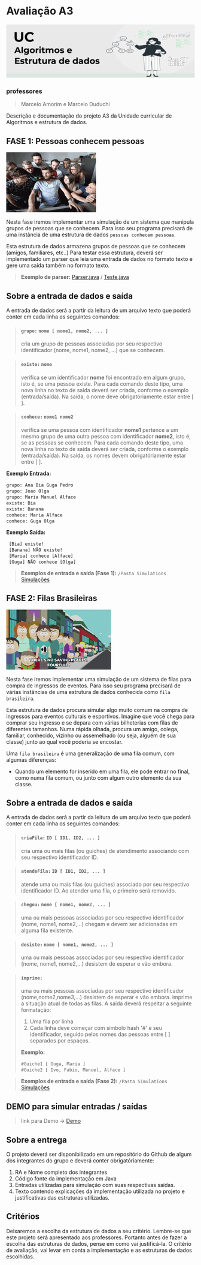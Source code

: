 # Avaliação A3
![](./assets/logoUC.png)
### professores
>Marcelo Amorim e Marcelo Duduchi

Descrição e documentação do projeto A3 da Unidade curricular de Algoritmos e estrutura de dados. 

## FASE 1: Pessoas conhecem pessoas
<img src="./assets/people.gif" width="240" height="160" />

Nesta fase iremos implementar uma simulação de um sistema que manipula grupos de pessoas que se conhecem. Para isso seu programa precisará de uma instância de uma estrutura de dados ```pessoas conhecem pessoas```. 

Esta estrutura de dados armazena grupos de pessoas que se conhecem (amigos, familiares, etc..) Para testar essa estrutura, deverá ser implementado um parser que leia uma entrada de dados no formato texto e gere uma saída também no formato texto.

>**Exemplo de parser:** [Parser.java](/Parser/Parser.java) / [Teste.java](/Parser/Teste.java)

## Sobre a entrada de dados e saída

A entrada de dados será a partir da leitura de um arquivo texto que poderá conter em cada linha os seguintes comandos:

>#### **```grupo:```** ```nome [ nome1, nome2, ... ]``` 
> cria um grupo de pessoas associadas por seu respectivo identificador (nome, nome1, nome2, ...) que se conhecem.

>#### **```existe:```** ```nome``` 
> verifica se um identificador **nome** foi encontrado em algum grupo, isto é, se uma pessoa existe. Para cada comando deste tipo, uma nova linha no texto de saída deverá ser criada, conforme o exemplo (entrada/saída). Na saída, o nome deve obrigatóriamente estar entre [ ].  

>#### **```conhece:```** ```nome1 nome2``` 
> verifica se uma pessoa com identificador **nome1** pertence a um mesmo grupo de uma outra pessoa com identificador **nome2**, isto é, se as pessoas se conhecem. Para cada comando deste tipo, uma nova linha no texto de saída deverá ser criada, conforme o exemplo (entrada/saída). Na saída, os nomes devem obrigatóriamente estar entre [ ].

**Exemplo Entrada:**

    grupo: Ana Bia Guga Pedro
    grupo: Joao Olga
    grupo: Maria Manuel Alface
    existe: Bia
    existe: Banana
    conhece: Maria Alface
    conhece: Guga Olga

**Exemplo Saída:**

     [Bia] existe!
     [Banana] NÃO existe!
     [Maria] conhece [Alface]
     [Guga] NÃO conhece [Olga]


>**Exemplos de entrada e saída (Fase 1):** ```/Pasta Simulations``` [Simulações](/Simulations)

## FASE 2: Filas Brasileiras
<img src="./assets/queue.gif" width="280" height="160" />

Nesta fase iremos implementar uma simulação de um sistema de filas para compra de ingressos de eventos. Para isso seu programa precisará de várias instâncias de uma estrutura de dados conhecida como <code>fila brasileira</code>. 

Esta estrutura de dados procura simular algo muito comum na compra de ingressos para eventos culturais e esportivos. Imagine que você chega para comprar seu ingresso e se depara com várias bilheterias com filas de diferentes tamanhos. Numa rápida olhada, procura um amigo, colega, familiar, conhecido, vizinho ou assemelhado (ou seja, alguém de sua classe) junto ao qual você poderia se encostar.

Uma ```fila brasileira``` é uma generalização de uma fila comum, com algumas diferenças:
* Quando um elemento for inserido em uma fila, ele pode entrar no final, como numa fila comum, ou junto com algum outro elemento da sua classe.

## Sobre a entrada de dados e saída

A entrada de dados será a partir da leitura de um arquivo texto que poderá conter em cada linha os seguintes comandos:

>#### **```criaFila:```** ```ID [ ID1, ID2, ... ]``` 
> cria uma ou mais filas (ou guiches) de atendimento associando com seu respectivo  identificador ID.

>#### **```atendeFila:```** ```ID [ ID1, ID2, ... ]``` 
> atende uma ou mais filas (ou guiches) associado por seu respectivo identificador ID. Ao atender uma fila, o primeiro será removido.

>#### **```chegou:```** ```nome [ nome1, nome2, ... ]``` 
> uma ou mais pessoas associadas por seu respectivo identificador (nome, nome1, nome2,...) chegam e devem ser adicionadas em alguma fila existente. 

>#### **```desiste:```** ```nome [ nome1, nome2, ... ]``` 
> uma ou mais pessoas associadas por seu respectivo identificador (nome, nome1, nome2,...) desistem de esperar e vão embora.

>#### **```imprime:```**
> uma ou mais pessoas associadas por seu respectivo identificador (nome,nome2,nome3,...) desistem de esperar e vão embora.
> imprime a situação atual de todas as filas. A saída deverá respeitar a seguinte formatação:
> 1. Uma fila por linha
> 2. Cada linha deve começar com símbolo hash '#' e seu identificador, seguido pelos nomes das pessoas entre [ ] separados por espaços.
> 
>**Exemplo:**
>
>     #Guiche1 [ Guga, Maria ]
>     #Guiche2 [ Ivo, Fabio, Manuel, Alface ]


>**Exemplos de entrada e saída (Fase 2):** ```/Pasta Simulations``` [Simulações](/Simulations)

## DEMO para simular entradas / saídas

>link para Demo -> [Demo](https://mmamorim.github.io/ALGED-A3/)


## Sobre a entrega

O projeto deverá ser disponibilizado em um repositório do Github de algum dos integrantes do grupo e deverá conter obrigatóriamente:
1. RA e Nome completo dos integrantes
2. Código fonte da implementação em Java
3. Entradas utilizadas para simulação com suas respectivas saídas.
4. Texto contendo explicações da implementação utilizada no projeto e justificativas das estruturas utilizadas. 

## Critérios

Deixaremos a escolha da estrutura de dados a seu critério. Lembre-se que este projeto será apresentado aos professores. Portanto antes de fazer a escolha das estruturas de dados, pense em como vai justificá-la. O critério de avaliação, vai levar em conta a implementação e as estruturas de dados escolhidas.